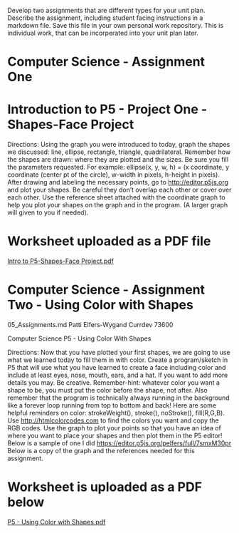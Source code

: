 

Develop two assignments that are different types for your unit plan.
Describe the assignment, including student facing instructions in a markdown file. Save this file in your own personal work repository.
This is individual work, that can be incorperated into your unit plan later.

# Computer Science - Assignment One
# Introduction to P5 - Project One - Shapes-Face Project

Directions:  Using the graph you were introduced to today, graph the shapes we discussed:  line, ellipse, rectangle, triangle, quadrilateral.  Remember how the shapes are drawn:  where they are plotted and the sizes.  Be sure you fill the parameters requested.  For example:  ellipse(x, y, w, h) = (x coordinate, y coordinate (center pt of the circle), w-width in pixels, h-height in pixels).  After drawing and labeling the necessary points, go to http://editor.p5js.org and plot your shapes.  Be careful they don’t overlap each other or cover over each other.  Use the reference sheet attached with the coordinate graph to help you plot your shapes on the graph and in the program. (A larger graph will given to you if needed).  

# Worksheet uploaded as a PDF file

[Intro to P5-Shapes-Face Project.pdf](https://github.com/hunter-teacher-cert/currdev-work-pelfers21/files/9796017/Intro.to.P5-Shapes-Face.Project.pdf)

# Computer Science - Assignment Two - Using Color with Shapes

05_Assignments.md
Patti Elfers-Wygand
Currdev 73600

Computer Science 
P5 - Using Color With Shapes

Directions:  Now that you have plotted your first shapes, we are going to use what we learned today to fill them in with color.  Create a program/sketch in P5 that will use what you have learned to create a face including color and include at least eyes, nose, mouth, ears, and a hat.  If you want to add more details you may.  Be creative.  Remember-hint: whatever color you want a shape to be, you must put the color before the shape, not after.  Also remember that the program is technically always running in the background like a forever loop running from top to bottom and back!  Here are some helpful reminders on color:  strokeWeight(), stroke(),  noStroke(), fill(R,G,B).  Use http://htmlcolorcodes.com to find the colors you want and copy the RGB codes.  Use the graph to plot your points so that you have an idea of where you want to place your shapes and then plot them in the P5 editor!  Below is a sample of one I did https://editor.p5js.org/pelfers/full/7smxM30pr   Below is a copy of the graph and the references needed for this assignment.  

# Worksheet is uploaded as a PDF below

[P5 - Using Color with Shapes.pdf](https://github.com/hunter-teacher-cert/currdev-work-pelfers21/files/9796087/P5.-.Using.Color.with.Shapes.pdf)




